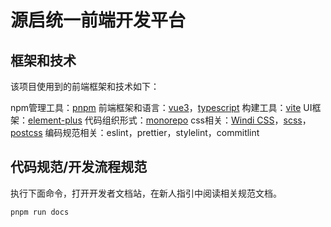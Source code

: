 # 源启统一前端开发平台

## 框架和技术

该项目使用到的前端框架和技术如下：

npm管理工具：[pnpm](https://pnpm.io/zh/)
前端框架和语言：[vue3](https://cn.vuejs.org/)，[typescript](https://www.tslang.cn/docs/home.html)
构建工具：[vite](https://cn.vitejs.dev/)
UI框架：[element-plus](https://doc-archive.element-plus.org/#/zh-CN)
代码组织形式：[monorepo](https://www.pnpm.cn/workspaces)
css相关：[Windi CSS](https://cn.windicss.org/guide/)，[scss](https://www.sass.hk/)，[postcss](https://www.postcss.com.cn/)
编码规范相关：eslint，prettier，stylelint，commitlint

## 代码规范/开发流程规范

执行下面命令，打开开发者文档站，在新人指引中阅读相关规范文档。

``` shell
pnpm run docs
```
